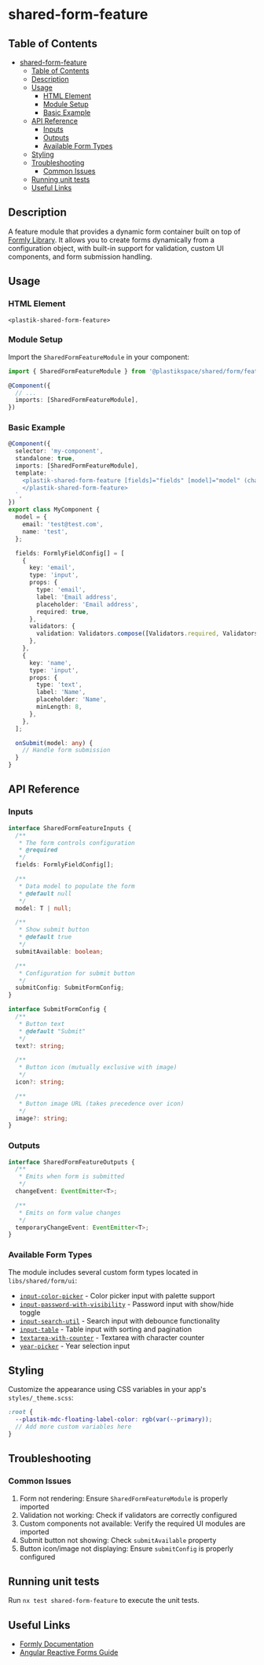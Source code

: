 # shared-form-feature

## Table of Contents

- [shared-form-feature](#shared-form-feature)
  - [Table of Contents](#table-of-contents)
  - [Description](#description)
  - [Usage](#usage)
    - [HTML Element](#html-element)
    - [Module Setup](#module-setup)
    - [Basic Example](#basic-example)
  - [API Reference](#api-reference)
    - [Inputs](#inputs)
    - [Outputs](#outputs)
    - [Available Form Types](#available-form-types)
  - [Styling](#styling)
  - [Troubleshooting](#troubleshooting)
    - [Common Issues](#common-issues)
  - [Running unit tests](#running-unit-tests)
  - [Useful Links](#useful-links)

## Description

A feature module that provides a dynamic form container built on top of [Formly Library](https://formly.dev/).
It allows you to create forms dynamically from a configuration object, with built-in support for validation, custom UI components, and form submission handling.

## Usage

### HTML Element

`<plastik-shared-form-feature>`

### Module Setup

Import the `SharedFormFeatureModule` in your component:

```typescript
import { SharedFormFeatureModule } from '@plastikspace/shared/form/feature';

@Component({
  // ...
  imports: [SharedFormFeatureModule],
})
```

### Basic Example

```typescript
@Component({
  selector: 'my-component',
  standalone: true,
  imports: [SharedFormFeatureModule],
  template: `
    <plastik-shared-form-feature [fields]="fields" [model]="model" (changeEvent)="onSubmit($event)">
    </plastik-shared-form-feature>
  `,
})
export class MyComponent {
  model = {
    email: 'test@test.com',
    name: 'test',
  };

  fields: FormlyFieldConfig[] = [
    {
      key: 'email',
      type: 'input',
      props: {
        type: 'email',
        label: 'Email address',
        placeholder: 'Email address',
        required: true,
      },
      validators: {
        validation: Validators.compose([Validators.required, Validators.email]),
      },
    },
    {
      key: 'name',
      type: 'input',
      props: {
        type: 'text',
        label: 'Name',
        placeholder: 'Name',
        minLength: 8,
      },
    },
  ];

  onSubmit(model: any) {
    // Handle form submission
  }
}
```

## API Reference

### Inputs

```typescript
interface SharedFormFeatureInputs {
  /**
   * The form controls configuration
   * @required
   */
  fields: FormlyFieldConfig[];

  /**
   * Data model to populate the form
   * @default null
   */
  model: T | null;

  /**
   * Show submit button
   * @default true
   */
  submitAvailable: boolean;

  /**
   * Configuration for submit button
   */
  submitConfig: SubmitFormConfig;
}

interface SubmitFormConfig {
  /**
   * Button text
   * @default "Submit"
   */
  text?: string;

  /**
   * Button icon (mutually exclusive with image)
   */
  icon?: string;

  /**
   * Button image URL (takes precedence over icon)
   */
  image?: string;
}
```

### Outputs

```typescript
interface SharedFormFeatureOutputs {
  /**
   * Emits when form is submitted
   */
  changeEvent: EventEmitter<T>;

  /**
   * Emits on form value changes
   */
  temporaryChangeEvent: EventEmitter<T>;
}
```

### Available Form Types

The module includes several custom form types located in `libs/shared/form/ui`:

- [`input-color-picker`](../ui/input-color-picker/README.md) - Color picker input with palette support
- [`input-password-with-visibility`](../ui/input-password-with-visibility/README.md) - Password input with show/hide toggle
- [`input-search-util`](../ui/input-search-util/README.md) - Search input with debounce functionality
- [`input-table`](../ui/table/README.md) - Table input with sorting and pagination
- [`textarea-with-counter`](../ui/textarea-with-counter/README.md) - Textarea with character counter
- [`year-picker`](../ui/year-picker/README.md) - Year selection input

## Styling

Customize the appearance using CSS variables in your app's `styles/_theme.scss`:

```scss
:root {
  --plastik-mdc-floating-label-color: rgb(var(--primary));
  // Add more custom variables here
}
```

## Troubleshooting

### Common Issues

1. Form not rendering: Ensure `SharedFormFeatureModule` is properly imported
2. Validation not working: Check if validators are correctly configured
3. Custom components not available: Verify the required UI modules are imported
4. Submit button not showing: Check `submitAvailable` property
5. Button icon/image not displaying: Ensure `submitConfig` is properly configured

## Running unit tests

Run `nx test shared-form-feature` to execute the unit tests.

## Useful Links

- [Formly Documentation](https://formly.dev/)
- [Angular Reactive Forms Guide](https://angular.io/guide/reactive-forms)
